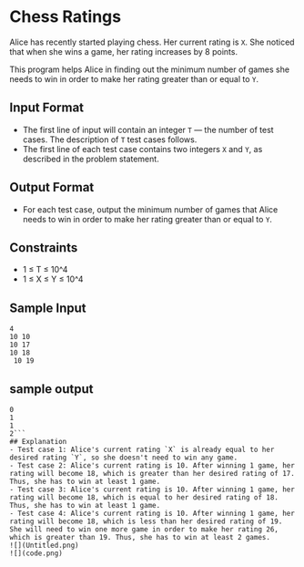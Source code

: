 # Chess Ratings

Alice has recently started playing chess. Her current rating is `X`. She noticed that when she wins a game, her rating increases by 8 points.

This program helps Alice in finding out the minimum number of games she needs to win in order to make her rating greater than or equal to `Y`.

## Input Format
- The first line of input will contain an integer `T` — the number of test cases. The description of `T` test cases follows.
- The first line of each test case contains two integers `X` and `Y`, as described in the problem statement.

## Output Format
- For each test case, output the minimum number of games that Alice needs to win in order to make her rating greater than or equal to `Y`.

## Constraints
- 1 ≤ T ≤ 10^4
- 1 ≤ X ≤ Y ≤ 10^4

## Sample Input
```
4 
10 10
10 17
10 18
 10 19
 ```
## sample output
```
0
1
1
2```
## Explanation
- Test case 1: Alice's current rating `X` is already equal to her desired rating `Y`, so she doesn't need to win any game.
- Test case 2: Alice's current rating is 10. After winning 1 game, her rating will become 18, which is greater than her desired rating of 17. Thus, she has to win at least 1 game.
- Test case 3: Alice's current rating is 10. After winning 1 game, her rating will become 18, which is equal to her desired rating of 18. Thus, she has to win at least 1 game.
- Test case 4: Alice's current rating is 10. After winning 1 game, her rating will become 18, which is less than her desired rating of 19. She will need to win one more game in order to make her rating 26, which is greater than 19. Thus, she has to win at least 2 games.
![](Untitled.png)
![](code.png)